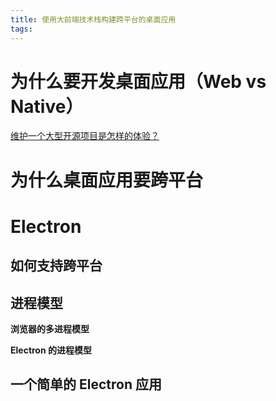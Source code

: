 ```yaml
---
title: 使用大前端技术栈构建跨平台的桌面应用
tags:
---
```


# 为什么要开发桌面应用（Web vs Native）

[维护一个大型开源项目是怎样的体验？](https://www.zhihu.com/question/36292298/answer/102418523)

# 为什么桌面应用要跨平台

# 

# Electron

## 如何支持跨平台


## 进程模型

**浏览器的多进程模型**

**Electron 的进程模型**

## 一个简单的 Electron 应用


